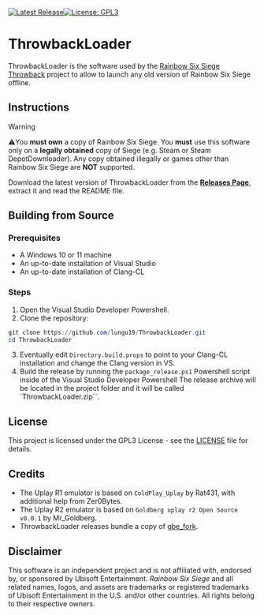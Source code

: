 ﻿
[![Latest Release](https://img.shields.io/github/v/release/lungu19/ThrowbackLoader?include_prereleases)](https://github.com/lungu19/ThrowbackLoader/releases)[![License: GPL3](https://img.shields.io/badge/License-GPL3-yellow.svg)](https://opensource.org/license/gpl-3-0)
# ThrowbackLoader
ThrowbackLoader is the software used by the [Rainbow Six Siege Throwback](https://discord.gg/yxpT6EChgr) project to allow to launch any old version of Rainbow Six Siege offline.
## Instructions
> [!WARNING]
> ⚠️You **must own** a copy of Rainbow Six Siege. 
>  You **must** use this software only on a **legally obtained** copy of Siege (e.g. Steam or Steam DepotDownloader). Any copy obtained illegally or games other than Rainbow Six Siege are **NOT** supported.

Download the latest version of ThrowbackLoader from the [**Releases Page**](https://github.com/lungu19/ThrowbackLoader/releases), extract it and read the README file.
## Building from Source
### Prerequisites
- A Windows 10 or 11 machine
- An up-to-date installation of Visual Studio
- An up-to-date installation of Clang-CL
### Steps
1. Open the Visual Studio Developer Powershell.
2. Clone the repository:
```powershell
git clone https://github.com/lungu19/ThrowbackLoader.git
cd ThrowbackLoader
```
3. Eventually edit `Directory.build.props` to point to your Clang-CL installation and change the Clang version in VS.
4. Build the release by running the `package_release.ps1` Powershell script inside of the Visual Studio Developer Powershell
The release archive will be located in the project folder and it will be called `ThrowbackLoader.zip``.
## License
This project is licensed under the GPL3 License - see the [LICENSE](https://github.com/lungu19/ThrowbackLoader/LICENSE) file for details.
## Credits
- The Uplay R1 emulator is based on `ColdPlay_Uplay` by Rat431, with additional help from Zer0Bytes.
- The Uplay R2 emulator is based on `Goldberg uplay r2 Open Source v0.0.1` by Mr_Goldberg.
- ThrowbackLoader releases bundle a copy of [gbe_fork](https://github.com/Detanup01/gbe_fork).
## Disclaimer
This software is an independent project and is not affiliated with, endorsed by, or sponsored by Ubisoft Entertainment.
*Rainbow Six Siege* and all related names, logos, and assets are trademarks or registered trademarks of Ubisoft Entertainment in the U.S. and/or other countries. All rights belong to their respective owners.
